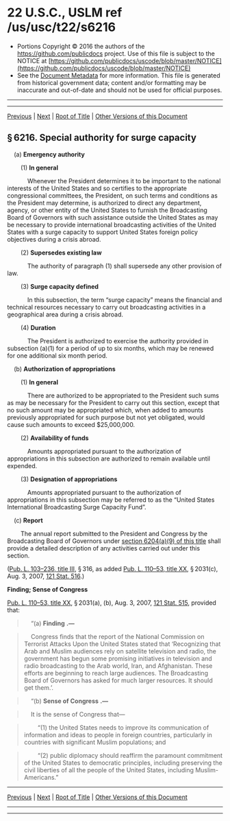 ---
---

# 22 U.S.C., USLM ref /us/usc/t22/s6216

* Portions Copyright © 2016 the authors of the https://github.com/publicdocs project.
  Use of this file is subject to the NOTICE at [https://github.com/publicdocs/uscode/blob/master/NOTICE](https://github.com/publicdocs/uscode/blob/master/NOTICE)
* See the [Document Metadata](././../../../..//README.md) for more information.
  This file is generated from historical government data; content and/or formatting may be inaccurate and out-of-date and should not be used for official purposes.

----------
----------

[Previous](./../../../..//us/usc/t22/ch71/m__us_usc_t22_s6215.md) | [Next](./../../../..//us/usc/t22/ch72/m__us_usc_t22_ch72.md) | [Root of Title](./../../../../) | [Other Versions of this Document](https://publicdocs.github.io/go/links?ns=uslm&ref=%2Fus%2Fusc%2Ft22%2Fs6216)

## § 6216. Special authority for surge capacity

    (a) __Emergency authority__ 

        (1) __In general__ 

            Whenever the President determines it to be important to the national interests of the United States and so certifies to the appropriate congressional committees, the President, on such terms and conditions as the President may determine, is authorized to direct any department, agency, or other entity of the United States to furnish the Broadcasting Board of Governors with such assistance outside the United States as may be necessary to provide international broadcasting activities of the United States with a surge capacity to support United States foreign policy objectives during a crisis abroad.

        (2) __Supersedes existing law__ 

            The authority of paragraph (1) shall supersede any other provision of law.

        (3) __Surge capacity defined__ 

            In this subsection, the term “surge capacity” means the financial and technical resources necessary to carry out broadcasting activities in a geographical area during a crisis abroad.

        (4) __Duration__ 

            The President is authorized to exercise the authority provided in subsection (a)(1) for a period of up to six months, which may be renewed for one additional six month period.

    (b) __Authorization of appropriations__ 

        (1) __In general__ 

            There are authorized to be appropriated to the President such sums as may be necessary for the President to carry out this section, except that no such amount may be appropriated which, when added to amounts previously appropriated for such purpose but not yet obligated, would cause such amounts to exceed $25,000,000.

        (2) __Availability of funds__ 

            Amounts appropriated pursuant to the authorization of appropriations in this subsection are authorized to remain available until expended.

        (3) __Designation of appropriations__ 

            Amounts appropriated pursuant to the authorization of appropriations in this subsection may be referred to as the “United States International Broadcasting Surge Capacity Fund”.

    (c) __Report__ 

        The annual report submitted to the President and Congress by the Broadcasting Board of Governors under [section 6204(a)(9) of this title][/us/usc/t22/s6204/a/9] shall provide a detailed description of any activities carried out under this section.

([Pub. L. 103–236, title III][/us/pl/103/236/tIII], § 316, as added [Pub. L. 110–53, title XX][/us/pl/110/53/tXX], § 2031(c), Aug. 3, 2007, [121 Stat. 516][/us/stat/121/516].)

 __Finding; Sense of Congress__ 

[Pub. L. 110–53, title XX][/us/pl/110/53/tXX], § 2031(a), (b), Aug. 3, 2007, [121 Stat. 515][/us/stat/121/515], provided that:

>     “(a)  __Finding__  __.—__ 

>     Congress finds that the report of the National Commission on Terrorist Attacks Upon the United States stated that ‘Recognizing that Arab and Muslim audiences rely on satellite television and radio, the government has begun some promising initiatives in television and radio broadcasting to the Arab world, Iran, and Afghanistan. These efforts are beginning to reach large audiences. The Broadcasting Board of Governors has asked for much larger resources. It should get them.’.

>     “(b)  __Sense of Congress__  __.—__ 

>     It is the sense of Congress that—

>         “(1) the United States needs to improve its communication of information and ideas to people in foreign countries, particularly in countries with significant Muslim populations; and

>         “(2) public diplomacy should reaffirm the paramount commitment of the United States to democratic principles, including preserving the civil liberties of all the people of the United States, including Muslim-Americans.”

----------

[Previous](./../../../..//us/usc/t22/ch71/m__us_usc_t22_s6215.md) | [Next](./../../../..//us/usc/t22/ch72/m__us_usc_t22_ch72.md) | [Root of Title](./../../../../) | [Other Versions of this Document](https://publicdocs.github.io/go/links?ns=uslm&ref=%2Fus%2Fusc%2Ft22%2Fs6216)

----------
----------

[/us/usc/t22/s6204/a/9]: https://publicdocs.github.io/go/links?ns=uslm&ref=%2Fus%2Fusc%2Ft22%2Fs6204%2Fa%2F9
[/us/pl/103/236/tIII]: https://publicdocs.github.io/go/links?ns=uslm&ref=%2Fus%2Fpl%2F103%2F236%2FtIII
[/us/pl/110/53/tXX]: https://publicdocs.github.io/go/links?ns=uslm&ref=%2Fus%2Fpl%2F110%2F53%2FtXX
[/us/stat/121/516]: https://publicdocs.github.io/go/links?ns=uslm&ref=%2Fus%2Fstat%2F121%2F516
[/us/pl/110/53/tXX]: https://publicdocs.github.io/go/links?ns=uslm&ref=%2Fus%2Fpl%2F110%2F53%2FtXX
[/us/stat/121/515]: https://publicdocs.github.io/go/links?ns=uslm&ref=%2Fus%2Fstat%2F121%2F515


